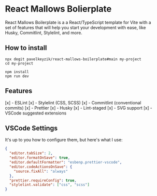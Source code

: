 # React Mallows Bolierplate

React Mallows Boilerplate is a a React/TypeScript template for Vite with a set of features that will help you start your development with ease, like Husky, Commitlint, Stylelint, and more.

## How to install

```shell
npx degit pavelkeyzik/react-mallows-boilerplate#main my-project
cd my-project

npm install
npm run dev
```

## Features

[x] - ESLint
[x] - Stylelint (CSS, SCSS)
[x] - Commitlint (conventional commits)
[x] - Prettier
[x] - Husky
[x] - Lint-staged
[x] - SVG support
[x] - VSCode suggested extensions

## VSCode Settings

It's up to you how to configure them, but here's what I use:

```json
{
  "editor.tabSize": 2,
  "editor.formatOnSave": true,
  "editor.defaultFormatter": "esbenp.prettier-vscode",
  "editor.codeActionsOnSave": {
    "source.fixAll": "always"
  },
  "prettier.requireConfig": true,
  "stylelint.validate": ["css", "scss"]
}
```
